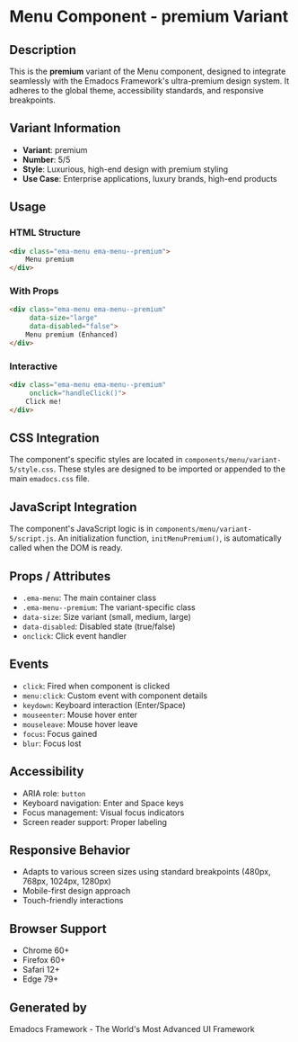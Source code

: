 # Menu Component - premium Variant

## Description
This is the **premium** variant of the Menu component, designed to integrate seamlessly with the Emadocs Framework's ultra-premium design system. It adheres to the global theme, accessibility standards, and responsive breakpoints.

## Variant Information
- **Variant**: premium
- **Number**: 5/5
- **Style**: Luxurious, high-end design with premium styling
- **Use Case**: Enterprise applications, luxury brands, high-end products

## Usage

### HTML Structure
```html
<div class="ema-menu ema-menu--premium">
    Menu premium
</div>
```

### With Props
```html
<div class="ema-menu ema-menu--premium" 
     data-size="large" 
     data-disabled="false">
    Menu premium (Enhanced)
</div>
```

### Interactive
```html
<div class="ema-menu ema-menu--premium" 
     onclick="handleClick()">
    Click me!
</div>
```

## CSS Integration
The component's specific styles are located in `components/menu/variant-5/style.css`. These styles are designed to be imported or appended to the main `emadocs.css` file.

## JavaScript Integration
The component's JavaScript logic is in `components/menu/variant-5/script.js`. An initialization function, `initMenuPremium()`, is automatically called when the DOM is ready.

## Props / Attributes
- `.ema-menu`: The main container class
- `.ema-menu--premium`: The variant-specific class
- `data-size`: Size variant (small, medium, large)
- `data-disabled`: Disabled state (true/false)
- `onclick`: Click event handler

## Events
- `click`: Fired when component is clicked
- `menu:click`: Custom event with component details
- `keydown`: Keyboard interaction (Enter/Space)
- `mouseenter`: Mouse hover enter
- `mouseleave`: Mouse hover leave
- `focus`: Focus gained
- `blur`: Focus lost

## Accessibility
- ARIA role: `button`
- Keyboard navigation: Enter and Space keys
- Focus management: Visual focus indicators
- Screen reader support: Proper labeling

## Responsive Behavior
- Adapts to various screen sizes using standard breakpoints (480px, 768px, 1024px, 1280px)
- Mobile-first design approach
- Touch-friendly interactions

## Browser Support
- Chrome 60+
- Firefox 60+
- Safari 12+
- Edge 79+

## Generated by
Emadocs Framework - The World's Most Advanced UI Framework
